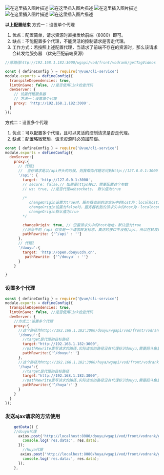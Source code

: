 ![在这里插入图片描述](https://img-blog.csdnimg.cn/78b467cd9cd54761bb21b654190d0236.png)
![在这里插入图片描述](https://img-blog.csdnimg.cn/d843ce7940b34df6a12f9e160f4c3924.png)
![在这里插入图片描述](https://img-blog.csdnimg.cn/a6095f4f8832436289368ed95c9675d8.png)
![在这里插入图片描述](https://img-blog.csdnimg.cn/eabea3e58b89454baae8ec889721f7db.png)
![在这里插入图片描述](https://img-blog.csdnimg.cn/ae869d2c0cd64390b23d110e8f0cc013.png)

**以上配置结束**
方式一：设置单个代理

1. 优点：配置简单，请求资源时直接发给前端（8080）即可。
2. 缺点：不能配置多个代理，不能灵活的控制请求是否走代理。
3. 工作方式：若按照上述配置代理，当请求了前端不存在的资源时，那么该请求会转发给服务器 （优先匹配前端资源）

```js
//原路径http://192.168.1.182:3000/wgapi/vod/front/vodrank/getTagVideos

const { defineConfig } = require('@vue/cli-service')
module.exports = defineConfig({
  transpileDependencies: true,
  lintOnSave: false, //是否使用link检查代码
  devServer: {
    // 设置代理服务器
    // 方法一：设置单个代理
    proxy: 'http://192.168.1.182:3000',
  }
});
```

方式二：设置多个代理

1. 优点：可以配置多个代理，且可以灵活的控制请求是否走代理。
2. 缺点：配置略微繁琐，请求资源时必须加前缀。

```js
const { defineConfig } = require('@vue/cli-service')
module.exports = defineConfig({
  devServer:{
    proxy:{
      // 代理1
      //  当你请求是以/api开头的时候，则我帮你代理访问到http://127.0.0.1:3000
      '/api': {
        target: 'http://127.0.0.1:3000',
        // secure: false,// 如果是https接口，需要配置这个参数
        // ws: true, //是否代理websockets， 默认值为true
        
        /*
           changeOrigin设置为true时，服务器收到的请求头中的host为：localhost:3000
           changeOrigin设置为false时，服务器收到的请求头中的host为：localhost:8080
           changeOrigin默认值为true
        */

        changeOrigin: true, // 设置请求头中的host地址，默认值为true
        //地址中的 /api 仅仅是一个请求转发标志，真正的接口中没有/api，所以在转发时重写请求路径，把/api删掉。
        pathRewrite: {'^/api' : ''}
      },
      // 代理2
      '/douyu':{
        target: 'http://open.douyucdn.cn',
         pathRewrite: {'^/douyu' : ''}
      }
    }

}
```

### 设置多个代理
```js
const { defineConfig } = require('@vue/cli-service')
module.exports = defineConfig({
  transpileDependencies: true,
  lintOnSave: false, //是否使用link检查代码
  devServer: {
    //方式二:设置多个代理
    proxy:{
      //这个路径为http://192.168.1.182:3000/douyu/wgapi/vod/front/vodrank/getTagVideos
      '/douyu':{
        //target是代理的目标路径
        target:"http://192.168.1.182:3000",
        //pathRewrite重写请求的路径,实际请求的路径没有代理标识douyu,需要把斗鱼重置为空字符串
        pathRewrite:{'^/douyu':''}
      },
      //这个路径为http://192.168.1.182:3000/huya/wgapi/vod/front/vodrank/getTagVideos
      '/huya':{
        //target是代理的目标路径
        target:"http://192.168.1.182:3000",
        //pathRewrite重写请求的路径,实际请求的路径没有代理标识douyu,需要把斗鱼重置为空字符串
        pathRewrite:{'^/huya':''}
      }
    }
  }
});
```
### 发送ajax请求的方法使用
```js
    getData() {
    //douyu代理
      axios.post('http://localhost:8080/douyu/wgapi/vod/front/vodrank/getTagVideos', { tagId: 0 }).then(res => {
        console.log('res.data:', res.data);
      });
		//huya代理
       axios.post('http://localhost:8080/huya/wgapi/vod/front/vodrank/getTagVideos', { tagId: 0 }).then(res => {
        console.log('res.data:', res.data);
      });
    },
```